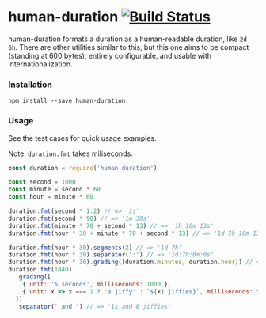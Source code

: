 # human-duration [![Build Status](https://travis-ci.org/WatchBeam/human-duration.svg?branch=master)](https://travis-ci.org/WatchBeam/human-duration)

human-duration formats a duration as a human-readable duration, like `2d 6h`. There are other utilities similar to this, but this one aims to be compact (standing at 600 bytes), entirely configurable, and usable with internationalization.

### Installation

```
npm install --save human-duration
```

### Usage

See the test cases for quick usage examples.

Note: `duration.fmt` takes miliseconds.

```js
const duration = require('human-duration')

const second = 1000
const minute = second * 60
const hour = minute * 60

duration.fmt(second * 1.2) // => '1s'
duration.fmt(second * 90) // => '1m 30s'
duration.fmt(minute * 70 + second * 13) // => '1h 10m 13s'
duration.fmt(hour * 30 + minute * 70 + second * 13) // => '1d 7h 10m 13s'

duration.fmt(hour * 30).segments(2) // => '1d 7h'
duration.fmt(hour * 30).separator(':') // => '1d:7h:0m:0s'
duration.fmt(hour * 30).grading([duration.minutes, duration.hour]) // => '0m 30h'
duration.fmt(1040)
  .grading([
    { unit: '% seconds', milliseconds: 1000 },
    { unit: x => x === 1 ? 'a jiffy' : `${x} jiffies}`, milliseconds: 5 }
  ])
  .separator(' and ') // => '1s and 8 jiffies'
```
